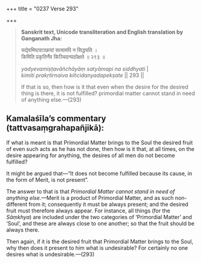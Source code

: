 +++
title = "0237 Verse 293"

+++
> **Sanskrit text, Unicode transliteration and English translation by Ganganath Jha:** 
>
> यद्येवमिष्टवाञ्छायां सत्यामपि न सिद्ध्यति ।  
> किमिति प्रकृतिर्नैव किञ्चिदन्यदपेक्षते ॥ २९३ ॥ 
>
> *yadyevamiṣṭavāñchāyāṃ satyāmapi na siddhyati* \|  
> *kimiti prakṛtirnaiva kiñcidanyadapekṣate* \|\| 293 \|\| 
>
> If that is so, then how is it that even when the desire for the desired thing is there, it is not fulfilled? primordial matter cannot stand in need of anything else.—(293)



## Kamalaśīla’s commentary (tattvasaṃgrahapañjikā):

If what is meant is that Primordial Matter brings to the Soul the desired fruit of even such acts as he has not done, then how is it that, at all times, on the desire appearing for anything, the desires of all men do not become fulfilled?

It might be argued that—“It does not become fulfilled because its cause, in the form of Merit, is not present”.

The answer to that is that *Primordial Matter cannot stand in need of anything else*.—Merit is a product of Primordial Matter, and as such non-different from it; consequently it must be always present; and the desired fruit must therefore always appear. For instance, all things (for the *Sāṃkhya*) are included under the two categories of ‘Primordial Matter’ and ‘Soul’, and these are always close to one another; so that the fruit should be always there.

Then again, if it is the desired fruit that Primordial Matter brings to the Soul, why then does it present to him what is undesirable? For certainly no one desires what is undesirable.—(293)


